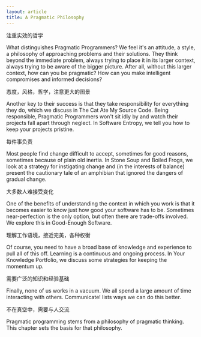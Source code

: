 ```yaml
---
layout: article
title: A Pragmatic Philosophy
---
```


注重实效的哲学

What distinguishes Pragmatic Programmers? We feel it's an attitude, a style, a philosophy of approaching problems and their solutions. They think beyond the immediate problem, always trying to place it in its larger context, always trying to be aware of the bigger picture. 
After all, without this larger context, how can you be pragmatic? How can you make intelligent compromises and informed decisions?

态度，风格，哲学，注意更大的图景

Another key to their success is that they take responsibility for everything they do, which we discuss in The Cat Ate My Source Code. Being responsible, Pragmatic Programmers won't sit idly by and watch their projects fall apart through neglect. In Software Entropy, we tell you how to keep your projects pristine.

每件事负责

Most people find change difficult to accept, sometimes for good reasons, sometimes because of plain old inertia. In Stone Soup and Boiled Frogs, we look at a strategy for instigating change and (in the interests of balance) present the cautionary tale of an amphibian that ignored the dangers of gradual change.

大多数人难接受变化

One of the benefits of understanding the context in which you work is that it becomes easier to know just how good your software has to be. Sometimes near-perfection is the only option, but often there are trade-offs involved. We explore this in Good-Enough Software.

理解工作语境，接近完美，各种权衡

Of course, you need to have a broad base of knowledge and experience to pull all of this off. Learning is a continuous and ongoing process. In Your Knowledge Portfolio, we discuss some strategies for keeping the momentum up.

需要广泛的知识和经验基础

Finally, none of us works in a vacuum. We all spend a large amount of time interacting with others. Communicate! lists ways we can do this better.

不在真空中，需要与人交流

Pragmatic programming stems from a philosophy of pragmatic thinking. This chapter sets the basis for that philosophy.